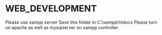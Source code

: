 # WEB_DEVELOPMENT
Please use xampp server
Save this folder in C:\xampp\htdocs
Please turn on apache as well as mysqlserver on xampp controller.
